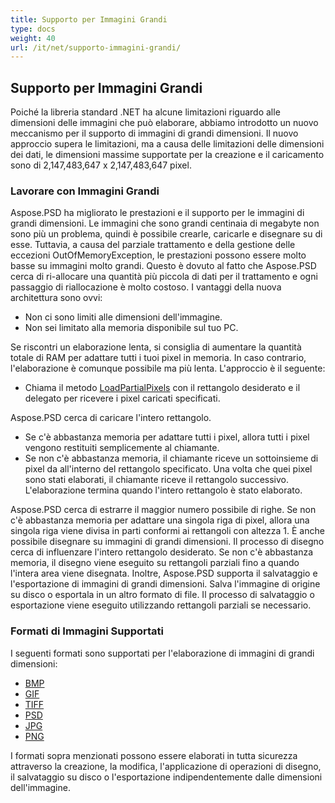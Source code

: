 ```yaml
---
title: Supporto per Immagini Grandi
type: docs
weight: 40
url: /it/net/supporto-immagini-grandi/
---
```


## **Supporto per Immagini Grandi**
Poiché la libreria standard .NET ha alcune limitazioni riguardo alle dimensioni delle immagini che può elaborare, abbiamo introdotto un nuovo meccanismo per il supporto di immagini di grandi dimensioni. Il nuovo approccio supera le limitazioni, ma a causa delle limitazioni delle dimensioni dei dati, le dimensioni massime supportate per la creazione e il caricamento sono di 2,147,483,647 x 2,147,483,647 pixel.
### **Lavorare con Immagini Grandi**
Aspose.PSD ha migliorato le prestazioni e il supporto per le immagini di grandi dimensioni. Le immagini che sono grandi centinaia di megabyte non sono più un problema, quindi è possibile crearle, caricarle e disegnare su di esse. Tuttavia, a causa del parziale trattamento e della gestione delle eccezioni OutOfMemoryException, le prestazioni possono essere molto basse su immagini molto grandi. Questo è dovuto al fatto che Aspose.PSD cerca di ri-allocare una quantità più piccola di dati per il trattamento e ogni passaggio di riallocazione è molto costoso. I vantaggi della nuova architettura sono ovvi:

- Non ci sono limiti alle dimensioni dell'immagine.
- Non sei limitato alla memoria disponibile sul tuo PC.

Se riscontri un elaborazione lenta, si consiglia di aumentare la quantità totale di RAM per adattare tutti i tuoi pixel in memoria. In caso contrario, l'elaborazione è comunque possibile ma più lenta. L'approccio è il seguente:

- Chiama il metodo [LoadPartialPixels](https://reference.aspose.com/psd/net/aspose.psd/rasterimage/methods/loadpartialpixels) con il rettangolo desiderato e il delegato per ricevere i pixel caricati specificati.

Aspose.PSD cerca di caricare l'intero rettangolo.

- Se c'è abbastanza memoria per adattare tutti i pixel, allora tutti i pixel vengono restituiti semplicemente al chiamante.
- Se non c'è abbastanza memoria, il chiamante riceve un sottoinsieme di pixel da all'interno del rettangolo specificato. Una volta che quei pixel sono stati elaborati, il chiamante riceve il rettangolo successivo. L'elaborazione termina quando l'intero rettangolo è stato elaborato.

Aspose.PSD cerca di estrarre il maggior numero possibile di righe. Se non c'è abbastanza memoria per adattare una singola riga di pixel, allora una singola riga viene divisa in parti conformi ai rettangoli con altezza 1. È anche possibile disegnare su immagini di grandi dimensioni. Il processo di disegno cerca di influenzare l'intero rettangolo desiderato. Se non c'è abbastanza memoria, il disegno viene eseguito su rettangoli parziali fino a quando l'intera area viene disegnata. Inoltre, Aspose.PSD supporta il salvataggio e l'esportazione di immagini di grandi dimensioni. Salva l'immagine di origine su disco o esportala in un altro formato di file. Il processo di salvataggio o esportazione viene eseguito utilizzando rettangoli parziali se necessario.
### **Formati di Immagini Supportati**
I seguenti formati sono supportati per l'elaborazione di immagini di grandi dimensioni:

- [BMP](https://reference.aspose.com/psd/net/aspose.psd.imageoptions/bmpoptions)
- [GIF](https://reference.aspose.com/psd/net/aspose.psd.imageoptions/gifoptions)
- [TIFF](https://reference.aspose.com/psd/net/aspose.psd.imageoptions/tiffoptions)
- [PSD](https://reference.aspose.com/psd/net/aspose.psd.imageoptions/psdoptions)
- [JPG](https://reference.aspose.com/psd/net/aspose.psd.imageoptions/jpegoptions)
- [PNG](https://reference.aspose.com/psd/net/aspose.psd.imageoptions/pngoptions)

I formati sopra menzionati possono essere elaborati in tutta sicurezza attraverso la creazione, la modifica, l'applicazione di operazioni di disegno, il salvataggio su disco o l'esportazione indipendentemente dalle dimensioni dell'immagine.

